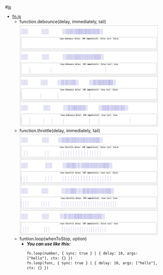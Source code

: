 #[js](js/)  
* [fn.js](js/fn.js)
  + function\.debounce\(delay, immediately, tail\)
    ![debounce](js/debounce.png)
  + function\.throttle\(delay, immediately, tail\)  
    ![throttle](js/throttle.png)
  + funtion\.loop\(whenToStop, option\)
    - ***You can use like this:***
      ```
      fn.loop(number, { sync: true } | { delay: 10, args: ["hello"], ctx: {} })
      fn.loop(func, { sync: true } | { delay: 10, args: ["hello"], ctx: {} })
      ```
